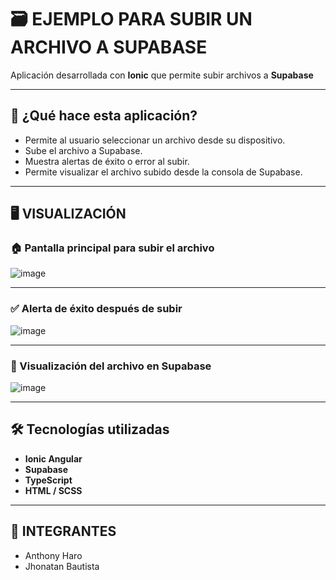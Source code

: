 # 🗃️ EJEMPLO PARA SUBIR UN ARCHIVO A SUPABASE

Aplicación desarrollada con **Ionic** que permite subir archivos a **Supabase**

---

## 🤔 ¿Qué hace esta aplicación?

- Permite al usuario seleccionar un archivo desde su dispositivo.
- Sube el archivo a Supabase.
- Muestra alertas de éxito o error al subir.
- Permite visualizar el archivo subido desde la consola de Supabase.

---

## 🖥️ VISUALIZACIÓN

### 🏠 Pantalla principal para subir el archivo

![image](https://github.com/user-attachments/assets/a902464e-a7bf-4ee9-b750-f7c7fbec6255)

---

### ✅ Alerta de éxito después de subir

![image](https://github.com/user-attachments/assets/1bc22eb4-b430-4b8a-9889-9127829d6189)

---

### 👀 Visualización del archivo en Supabase

![image](https://github.com/user-attachments/assets/2841cb5f-ad65-4b8e-a3cd-6c17e464acb6)

---

## 🛠️ Tecnologías utilizadas

- **Ionic Angular**
- **Supabase**
- **TypeScript**
- **HTML / SCSS**

---

## 🤝 INTEGRANTES 
- Anthony Haro
- Jhonatan Bautista
